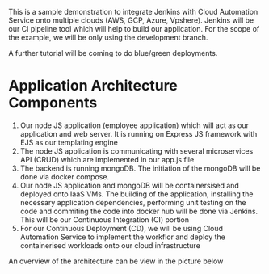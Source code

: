 This is a sample demonstration to integrate Jenkins with Cloud Automation Service onto multiple clouds (AWS, GCP, Azure, Vpshere). Jenkins will be our CI pipeline tool which will help to build our application. For the scope of the example, we will be only using the development branch. 

A further tutorial will be coming  to do blue/green deployments. 

# Application Architecture Components # 

1) Our node JS application (employee application) which will act as our application and web server. It is running on Express JS framework with EJS as our templating engine
2) The node JS application is communicating with several microservices API (CRUD) which are implemented in our app.js file
3) The backend is running mongoDB. The initiation of the mongoDB will be done via docker compose. 
4) Our node JS application and mongoDB will be containersised and deployed onto IaaS VMs. The building of the application, installing the necessary application dependencies, performing unit testing on the code and commiting the code into docker hub will be done via Jenkins. This will be our Continuous Integration (CI) portion
5) For our Continuous Deployment (CD), we will be using Cloud Automation Service to implement the workflor and deploy the containerised workloads onto our cloud infrastructure

An overview of the architecture can be view in the picture below


